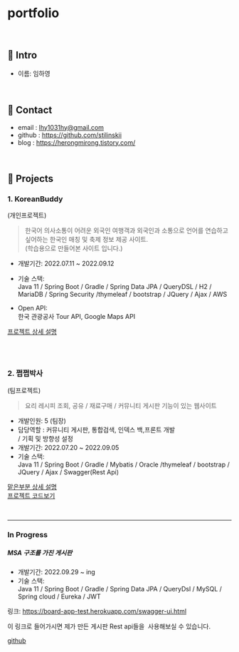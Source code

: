 # portfolio

</br>

## :pushpin: Intro

- 이름: 임하영

</br>

## :pushpin: Contact

- email : lhy1031hy@gmail.com
- github : https://github.com/stilinskii
- blog : https://herongmirong.tistory.com/

</br>

## :pushpin: Projects

### 1. KoreanBuddy

(개인프로젝트)
> 한국어 의사소통이 어려운 외국인 여행객과 외국인과 소통으로 언어를 연습하고싶어하는 한국인 매칭 및 축제 정보 제공 사이트. <br>
> (학습용으로 만들어본 사이트 입니다.)

<!-- 사이트 : http://3.37.145.69:8081
<br/>
테스트 아이디/비번 (관리자 권한O) : admin / admin123! -->
 

- 개발기간: 2022.07.11 ~ 2022.09.12

- 기술 스택:</br>
  Java 11 / Spring Boot / Gradle / Spring Data JPA / QueryDSL / H2 / MariaDB / Spring Security /thymeleaf / bootstrap / JQuery / Ajax / AWS

- Open API: </br>
  한국 관광공사 Tour API, Google Maps API

[프로젝트 상세 설명](https://github.com/stilinskii/eventsinkorea)

</br>



</br>

### 2. 쩝쩝박사

(팀프로젝트)

> 요리 레시피 조회, 공유 / 재료구매 / 커뮤니티 게시판 기능이 있는 웹사이트

- 개발인원: 5 (팀장)
- 담당역할 : 커뮤니티 게시판, 통합검색, 인덱스 백,프론트 개발 </br>/ 기획 및 방향성 설정
- 개발기간: 2022.07.20 ~ 2022.09.05
- 기술 스택:</br>
  Java 11 / Spring Boot / Gradle / Mybatis / Oracle /thymeleaf / bootstrap / JQuery / Ajax / Swagger(Rest Api)

[맡은부분 상세 설명](https://www.notion.so/2b96db2171524cc7ba16886a598ca1d2) </br>
[프로젝트 코드보기](https://github.com/stilinskii/jjeopjjeopRecipe)



</br>

---

### In Progress

#####  MSA 구조를 가진 게시판

- 개발기간: 2022.09.29 ~ ing
- 기술 스택:</br>
  Java 11 / Spring Boot / Gradle / Spring Data JPA / QueryDsl / MySQL / Spring cloud / Eureka / JWT

링크: https://board-app-test.herokuapp.com/swagger-ui.html

이 링크로 들어가시면 제가 만든 게시판 Rest api들을  사용해보실 수 있습니다.


[github](https://github.com/stilinskii/MSA_SimpleBoard) </br>




